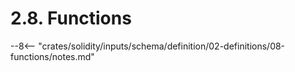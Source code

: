 <!-- This file is generated automatically by infrastructure scripts. Please don't edit by hand. -->

# 2.8. Functions

--8<-- "crates/solidity/inputs/schema/definition/02-definitions/08-functions/notes.md"
